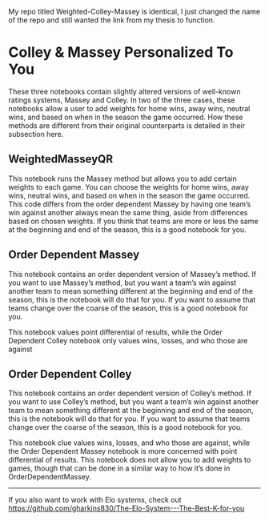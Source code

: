 My repo titled Weighted-Colley-Massey is identical, I just changed the name of the repo and still wanted the link from my thesis to function.

# Colley & Massey Personalized To You

These three notebooks contain slightly altered versions of well-known ratings systems, Massey and Colley. In two of the three cases, these notebooks allow a user to add weights for home wins, away wins, neutral wins, and based on when in the season the game occurred. How these methods are different from their original counterparts is detailed in their subsection here.

## WeightedMasseyQR

This notebook runs the Massey method but allows you to add certain weights to each game. You can choose the weights for home wins, away wins, neutral wins, and based on when in the season the game occurred. This code differs from the order dependent Massey by having one team’s win against another always mean the same thing, aside from differences based on chosen weights. If you think that teams are more or less the same at the beginning and end of the season, this is a good notebook for you.

## Order Dependent Massey
This notebook contains an order dependent version of Massey’s method. If you want to use Massey’s method, but you want a team’s win against another team to mean something different at the beginning and end of the season, this is the notebook will do that for you. If you want to assume that teams change over the coarse of the season, this is a good notebook for you.

This notebook values point differential of results, while the Order Dependent Colley notebook only values wins, losses, and who those are against


## Order Dependent Colley 

This notebook contains an order dependent version of Colley’s method. If you want to use Colley’s method, but you want a team’s win against another team to mean something different at the beginning and end of the season, this is the notebook will do that for you. If you want to assume that teams change over the coarse of the season, this is a good notebook for you.

This notebook clue values wins, losses, and who those are against, while the Order Dependent Massey notebook is more concerned with point differential of results. This notebook does not allow you to add weights to games, though that can be done in a similar way to how it’s done in OrderDependentMassey.

----------------------------------------------------------------------------------------------------------------------------------------------------------------------------

If you also want to work with Elo systems, check out https://github.com/gharkins830/The-Elo-System---The-Best-K-for-you
